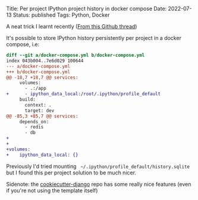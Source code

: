 Title: Per project IPython project history in docker compose
Date: 2022-07-13
Status: published
Tags: Python, Docker

A neat trick I learnt recently ([From this Github thread]([https://github.com/cookiecutter/cookiecutter-django/issues/1589))

It's possible to store IPython history persistently per project in a docker compose, i.e:

```diff
diff --git a/docker-compose.yml b/docker-compose.yml
index 043b004..7e6d029 100644
--- a/docker-compose.yml
+++ b/docker-compose.yml
@@ -18,7 +18,7 @@ services:
     volumes:
       - .:/app
+      - ipython_data_local:/root/.ipython/profile_default
     build:
       context: .
       target: dev
@@ -85,3 +85,7 @@ services:
     depends_on:
       - redis
       - db
+
+
+volumes:
+    ipython_data_local: {}
```

Previously I'd tried mounting ` ~/.ipython/profile_default/history.sqlite` but I found this per project solution to be much nicer.

Sidenote: the [cookiecutter-django](https://github.com/cookiecutter/cookiecutter-django) repo has some really nice features (even if you're not using the template itself)
